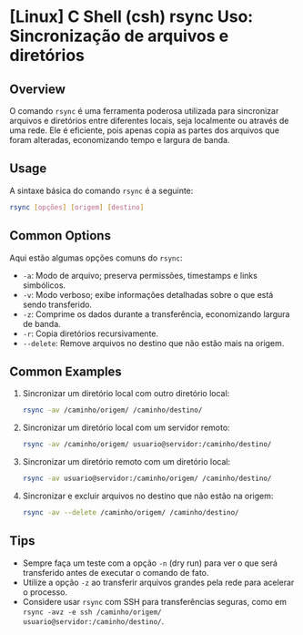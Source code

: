 # [Linux] C Shell (csh) rsync Uso: Sincronização de arquivos e diretórios

## Overview
O comando `rsync` é uma ferramenta poderosa utilizada para sincronizar arquivos e diretórios entre diferentes locais, seja localmente ou através de uma rede. Ele é eficiente, pois apenas copia as partes dos arquivos que foram alteradas, economizando tempo e largura de banda.

## Usage
A sintaxe básica do comando `rsync` é a seguinte:

```bash
rsync [opções] [origem] [destino]
```

## Common Options
Aqui estão algumas opções comuns do `rsync`:

- `-a`: Modo de arquivo; preserva permissões, timestamps e links simbólicos.
- `-v`: Modo verboso; exibe informações detalhadas sobre o que está sendo transferido.
- `-z`: Comprime os dados durante a transferência, economizando largura de banda.
- `-r`: Copia diretórios recursivamente.
- `--delete`: Remove arquivos no destino que não estão mais na origem.

## Common Examples

1. Sincronizar um diretório local com outro diretório local:
   ```bash
   rsync -av /caminho/origem/ /caminho/destino/
   ```

2. Sincronizar um diretório local com um servidor remoto:
   ```bash
   rsync -av /caminho/origem/ usuario@servidor:/caminho/destino/
   ```

3. Sincronizar um diretório remoto com um diretório local:
   ```bash
   rsync -av usuario@servidor:/caminho/origem/ /caminho/destino/
   ```

4. Sincronizar e excluir arquivos no destino que não estão na origem:
   ```bash
   rsync -av --delete /caminho/origem/ /caminho/destino/
   ```

## Tips
- Sempre faça um teste com a opção `-n` (dry run) para ver o que será transferido antes de executar o comando de fato.
- Utilize a opção `-z` ao transferir arquivos grandes pela rede para acelerar o processo.
- Considere usar `rsync` com SSH para transferências seguras, como em `rsync -avz -e ssh /caminho/origem/ usuario@servidor:/caminho/destino/`.